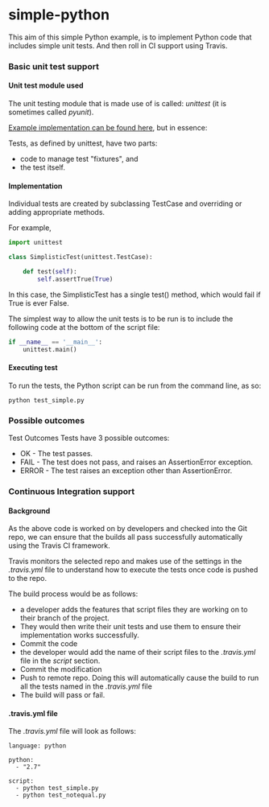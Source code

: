 # simple-python

This aim of this simple Python example, is to implement Python code that includes simple unit tests. And then roll in CI support using Travis.

### Basic unit test support

#### Unit test module used
The unit testing module that is made use of is called: *unittest* (it is sometimes called *pyunit*).

[Example implementation can be found here](https://cgoldberg.github.io/python-unittest-tutorial/), but in essence:

Tests, as defined by unittest, have two parts: 
* code to manage test "fixtures", and 
* the test itself. 

#### Implementation

Individual tests are created by subclassing TestCase and overriding or adding appropriate methods. 

For example,

```python
import unittest

class SimplisticTest(unittest.TestCase):

    def test(self):
        self.assertTrue(True)
```
In this case, the SimplisticTest has a single test() method, which would fail if True is ever False.

The simplest way to allow the unit tests is to be run is to include the following code at the bottom of the script file:

```python
if __name__ == '__main__':
    unittest.main()
```
#### Executing test
To run the tests, the Python script can be run from the command line, as so:

```commandline
python test_simple.py
```

### Possible outcomes

Test Outcomes
Tests have 3 possible outcomes:
* OK    -  The test passes.
* FAIL  -  The test does not pass, and raises an AssertionError exception.
* ERROR -  The test raises an exception other than AssertionError.


### Continuous Integration support

#### Background
As the above code is worked on by developers and checked into the Git repo, we can ensure that the builds all pass successfully
automatically using the Travis CI framework.

Travis monitors the selected repo and makes use of the settings in the *.travis.yml* file to understand how to execute the 
tests once code is pushed to the repo.
 
The build process would be as follows:
* a developer adds the features that script files they are working on to their branch of the project. 
* They would then write their unit tests and use them to ensure their implementation works successfully.
* Commit the code
* the developer would add the name of their script files to the *.travis.yml* file in the *script* section.
* Commit the modification
* Push to remote repo. Doing this will automatically cause the build to run all the tests named in the *.travis.yml* file
* The build will pass or fail.

#### .travis.yml file

The *.travis.yml* file will look as follows:

```commandline
language: python

python:
  - "2.7"

script:
  - python test_simple.py
  - python test_notequal.py
```




 

